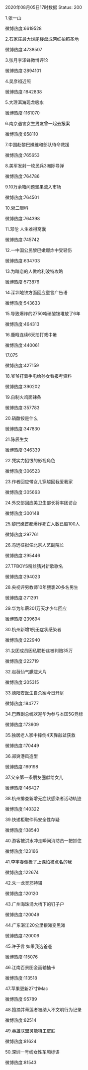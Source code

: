 2020年08月05日17时数据
Status: 200

1.张一山

微博热度:6619528

2.石家庄最大烂尾楼盘成网红拍照圣地

微博热度:4738507

3.张月李泽锋微博评论

微博热度:2894101

4.吴彦祖近照

微博热度:1842838

5.大理洱海现龙吸水

微博热度:1161070

6.南京遇害女生男友曾一起去报案

微博热度:858110

7.中国赴黎巴嫩维和部队待命救援

微博热度:765653

8.美军发射一枚民兵3洲际导弹

微博热度:764786

9.10万余箱问题坚果流入市场

微博热度:764501

10.浙二眼科

微博热度:764398

11.邓伦 人生难得窝囊

微博热度:745742

12.一中国公民黎巴嫩爆炸中受轻伤

微博热度:634703

13.为暗恋的人做哈利波特攻略

微博热度:573876

14.深圳地铁方面回应童言广告语

微博热度:543633

15.导致爆炸的2750吨硝酸铵堆放了6年

微博热度:464313

16.鹿晗连续6天拍打戏中暑

微博热度:440061

17.075

微博热度:427159

18.爷爷打着手电给孙女看报考资料

微博热度:390202

19.自制火鸡面辣条

微博热度:357783

20.硝酸铵是什么

微博热度:347830

21.陈辰生女

微博热度:346339

22.凭实力招恨的影视角色

微博热度:306523

23.作者回应带女儿穿越回我爱我家

微博热度:305663

24.外交部回应美卫生部长将率团访台

微博热度:300148

25.黎巴嫩首都爆炸死亡人数已超100人

微博热度:297761

26.冯远征拟任北京人艺副院长

微博热度:295446

27.TFBOYS粉丝猜对新歌歌名

微博热度:294023

28.央视评男教师10年猥亵20多名男生

微博热度:271291

29.华为年薪201万天才少年回应

微博热度:239694

30.杭州新增1例无症状感染者

微博热度:222940

31.女团成员因私联粉丝被判赔35万

微博热度:222719

32.赵薇仙气朦胧大片

微博热度:205315

33.德阳安医生自杀案今日开庭

微博热度:184777

34.巴西副总统欢迎华为参与本国5G竞标

微博热度:173609

35.独居老人家中摔倒4天靠敲盆获救

微博热度:170449

36.郑爽港风造型

微博热度:169198

37.父亲第一条朋友圈献给女儿

微博热度:146427

38.杭州排查新增无症状感染者活动轨迹

微博热度:140322

39.快递柜取件码安全性存疑

微博热度:138540

40.游客被洪水冲走瞬间消防员一把抓住

微博热度:123166

41.李宇春像极了上课怕被点名的我

微博热度:122674

42.朱一龙吴邪特辑

微博热度:120120

43.广州海珠涌大桥下的钉子户

微博热度:120049

44.广东湛江20公里银滩变黑滩

微博热度:120006

45.许子言 如果我选爸爸

微博热度:115076

46.江南百景图金画轴抽卡

微博热度:113518

47.苹果更新27寸iMac

微博热度:95789

48.擅摘并蒂莲者被纳入不文明行为记录

微博热度:82514

49.英雄联盟灵能特工皮肤

微博热度:81624

50.深圳一号线女性车厢标语

微博热度:81543

